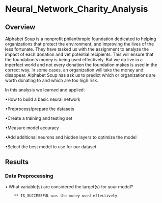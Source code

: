 # Neural_Network_Charity_Analysis


## Overview

Alphabet Soup is a nonprofit philanthropic foundation dedicated to helping organizations that protect the environment, and improving the lives of the less fortunate. They have tasked us with the assignment to analyze the impact of each donation and vet potential recipients. This will ensure that the foundation's money is being used effectively. But we do live in a inperfect world and not every donation the foundation makes is used in the correct way. In some cases, an organization will take the money and disappear. Alphabet Soup has ask us to predict which or organizations are worth donating to and which are too high risk.


In this analysis we learned and applied:

  •How to build a basic neural network
  
  •Preprocess/prepare the datasets
  
  •Create a training and testing set
  
  •Measure model accuracy
  
  •Add additional neurons and hidden layers to optimize the model
  
  •Select the best model to use for our dataset
  
  
## Results


### Data Preprocessing


  • What variable(s) are considered the target(s) for your model?
  
        ** IS_SUCCESSFUL-was the money used effectively
